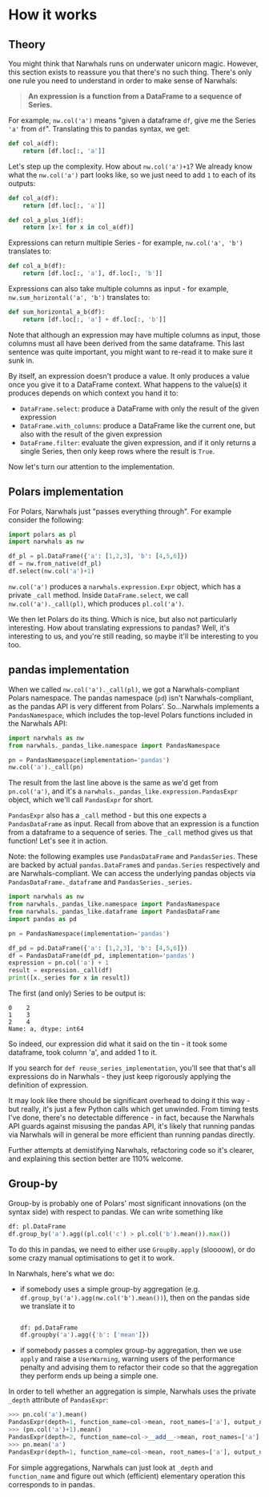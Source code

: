 # How it works

## Theory

You might think that Narwhals runs on underwater unicorn magic. However, this section exists
to reassure you that there's no such thing. There's only one rule you need to understand in
order to make sense of Narwhals:

> **An expression is a function from a DataFrame to a sequence of Series.**

For example, `nw.col('a')` means "given a dataframe `df`, give me the Series `'a'` from `df`".
Translating this to pandas syntax, we get:

```python
def col_a(df):
    return [df.loc[:, 'a']]
```

Let's step up the complexity. How about `nw.col('a')+1`? We already know what the
`nw.col('a')` part looks like, so we just need to add `1` to each of its outputs:

```python
def col_a(df):
    return [df.loc[:, 'a']]

def col_a_plus_1(df):
    return [x+1 for x in col_a(df)]
```

Expressions can return multiple Series - for example, `nw.col('a', 'b')` translates to:

```python
def col_a_b(df):
    return [df.loc[:, 'a'], df.loc[:, 'b']]
```

Expressions can also take multiple columns as input - for example, `nw.sum_horizontal('a', 'b')`
translates to:

```python
def sum_horizontal_a_b(df):
    return [df.loc[:, 'a'] + df.loc[:, 'b']]
```

Note that although an expression may have multiple columns as input,
those columns must all have been derived from the same dataframe. This last sentence was
quite important, you might want to re-read it to make sure it sunk in.

By itself, an expression doesn't produce a value. It only produces a value once you give it to a
DataFrame context. What happens to the value(s) it produces depends on which context you hand
it to:

- `DataFrame.select`: produce a DataFrame with only the result of the given expression
- `DataFrame.with_columns`: produce a DataFrame like the current one, but also with the result of
  the given expression
- `DataFrame.filter`: evaluate the given expression, and if it only returns a single Series, then
  only keep rows where the result is `True`.

Now let's turn our attention to the implementation.

## Polars implementation

For Polars, Narwhals just "passes everything through". For example consider the following:
```python
import polars as pl
import narwhals as nw

df_pl = pl.DataFrame({'a': [1,2,3], 'b': [4,5,6]})
df = nw.from_native(df_pl)
df.select(nw.col('a')+1)
```

`nw.col('a')` produces a `narwhals.expression.Expr` object, which has a private `_call` method.
Inside `DataFrame.select`, we call `nw.col('a')._call(pl)`, which produces `pl.col('a')`.

We then let Polars do its thing. Which is nice, but also not particularly interesting.
How about translating expressions to pandas? Well, it's
interesting to us, and you're still reading, so maybe it'll be interesting to you too.

## pandas implementation

When we called `nw.col('a')._call(pl)`, we got a Narwhals-compliant Polars namespace.
The pandas namespace (`pd`) isn't Narwhals-compliant, as the pandas API is very different
from Polars'. So...Narwhals implements a `PandasNamespace`, which includes the top-level
Polars functions included in the Narwhals API:

```python
import narwhals as nw
from narwhals._pandas_like.namespace import PandasNamespace

pn = PandasNamespace(implementation='pandas')
nw.col('a')._call(pn)
```
The result from the last line above is the same as we'd get from `pn.col('a')`, and it's
a `narwhals._pandas_like.expression.PandasExpr` object, which we'll call `PandasExpr` for
short.

`PandasExpr` also has a `_call` method - but this one expects a `PandasDataFrame` as input.
Recall from above that an expression is a function from a dataframe to a sequence of series.
The `_call` method gives us that function! Let's see it in action.

Note: the following examples use `PandasDataFrame` and `PandasSeries`. These are backed
by actual `pandas.DataFrame`s and `pandas.Series` respectively and are Narwhals-compliant. We can access the 
underlying pandas objects via `PandasDataFrame._dataframe` and `PandasSeries._series`.

```python
import narwhals as nw
from narwhals._pandas_like.namespace import PandasNamespace
from narwhals._pandas_like.dataframe import PandasDataFrame
import pandas as pd

pn = PandasNamespace(implementation='pandas')

df_pd = pd.DataFrame({'a': [1,2,3], 'b': [4,5,6]})
df = PandasDataFrame(df_pd, implementation='pandas')
expression = pn.col('a') + 1
result = expression._call(df)
print([x._series for x in result])
```
The first (and only) Series to be output is:
```
0    2
1    3
2    4
Name: a, dtype: int64
```

So indeed, our expression did what it said on the tin - it took some dataframe, took
column 'a', and added 1 to it.

If you search for `def reuse_series_implementation`, you'll see that that's all
expressions do in Narwhals - they just keep rigorously applying the definition of
expression.

It may look like there should be significant overhead to doing it this way - but really,
it's just a few Python calls which get unwinded. From timing tests I've done, there's
no detectable difference - in fact, because the Narwhals API guards against misusing the
pandas API, it's likely that running pandas via Narwhals will in general be more efficient
than running pandas directly.

Further attempts at demistifying Narwhals, refactoring code so it's clearer, and explaining
this section better are 110% welcome.

## Group-by

Group-by is probably one of Polars' most significant innovations (on the syntax side) with respect
to pandas. We can write something like
```python
df: pl.DataFrame
df.group_by('a').agg((pl.col('c') > pl.col('b').mean()).max())
```
To do this in pandas, we need to either use `GroupBy.apply` (sloooow), or do some crazy manual
optimisations to get it to work.

In Narwhals, here's what we do:

- if somebody uses a simple group-by aggregation (e.g. `df.group_by('a').agg(nw.col('b').mean())`),
  then on the pandas side we translate it to
  ```python

  df: pd.DataFrame
  df.groupby('a').agg({'b': ['mean']})
  ```
- if somebody passes a complex group-by aggregation, then we use `apply` and raise a `UserWarning`, warning
  users of the performance penalty and advising them to refactor their code so that the aggregation they perform
  ends up being a simple one.

In order to tell whether an aggregation is simple, Narwhals uses the private `_depth` attribute of `PandasExpr`:

```python
>>> pn.col('a').mean()
PandasExpr(depth=1, function_name=col->mean, root_names=['a'], output_names=['a']
>>> (pn.col('a')+1).mean()
PandasExpr(depth=2, function_name=col->__add__->mean, root_names=['a'], output_names=['a']
>>> pn.mean('a')
PandasExpr(depth=1, function_name=col->mean, root_names=['a'], output_names=['a']
```

For simple aggregations, Narwhals can just look at `_depth` and `function_name` and figure out
which (efficient) elementary operation this corresponds to in pandas.
